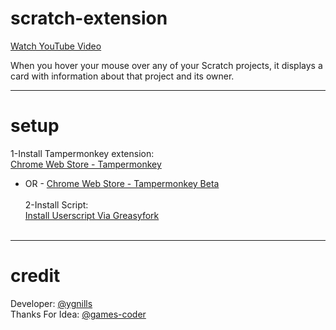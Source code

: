 # scratch-extension

[Watch YouTube Video](https://www.youtube.com/watch?v=PqOMyjkmGEU)

When you hover your mouse over any of your Scratch projects, it displays a card with information about that project and its owner.<hr>

# setup
1-Install Tampermonkey extension:<br>
[Chrome Web Store - Tampermonkey](https://chrome.google.com/webstore/detail/tampermonkey/dhdgffkkebhmkfjojejmpbldmpobfkfo)<br>
- OR -
[Chrome Web Store - Tampermonkey Beta](https://chrome.google.com/webstore/detail/tampermonkey-beta/gcalenpjmijncebpfijmoaglllgpjagf)<br><br>
2-Install Script:<br>
[Install Userscript Via Greasyfork](https://greasyfork.org/scripts/470844-scratch-extension-by-ygn-ygnills/code/Scratch%20Extension%20by%20YGN%20(@ygnills).user.js)<br><br>

<hr>

# credit
Developer: [@ygnills](https://scratch.mit.edu/users/ygnills/) <br>
Thanks For Idea: [@games-coder](https://scratch.mit.edu/users/games-coder/)
